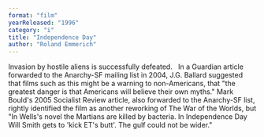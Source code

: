 ```yaml
---
format: "film"
yearReleased: "1996"
category: "i"
title: "Independence Day"
author: "Roland Emmerich"
---
```

Invasion by hostile aliens is successfully defeated.
 
In a Guardian article forwarded to the Anarchy-SF  mailing list in 2004, J.G. Ballard suggested that films such as this might be a  warning to non-Americans, that "the greatest danger is that Americans will  believe their own myths." Mark Bould's 2005 Socialist Review article,  also forwarded to the Anarchy-SF list, rightly identified the film as another  reworking of The War of the Worlds, but "In Wells's novel the Martians  are killed by bacteria. In Independence Day Will Smith gets to 'kick ET's butt'.  The gulf could not be wider."